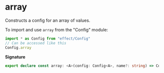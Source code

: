 # array

Constructs a config for an array of values.

To import and use `array` from the "Config" module:

```ts
import * as Config from "effect/Config"
// Can be accessed like this
Config.array
```

**Signature**

```ts
export declare const array: <A>(config: Config<A>, name?: string) => Config<readonly A[]>
```
